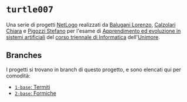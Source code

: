 # `turtle007`

Una serie di progetti [NetLogo](https://ccl.northwestern.edu/netlogo/) realizzati da [Balugani Lorenzo](https://github.com/LBindustries), [Calzolari Chiara](https://github.com/Cookie-CHR) e [Pigozzi Stefano](https://github.com/Steffo99) per l'esame di [Apprendimento ed evoluzione in sistemi artificiali](https://personale.unimore.it/rubrica/contenutiad/mvillani/2019/58029/N0/N0/9999) del [corso triennale di Informatica](https://www.unimore.it/didattica/mlaurea.html?ID=54) dell'[Unimore](https://www.unimore.it/).

## Branches

I progetti si trovano in branch di questo progetto, e sono elencati qui per comodità:

- [`1-base`: Termiti](https://github.com/Steffo99/turtle007/tree/1-base)
- [`2-base`: Formiche](https://github.com/Steffo99/turtle007/tree/2-base)
